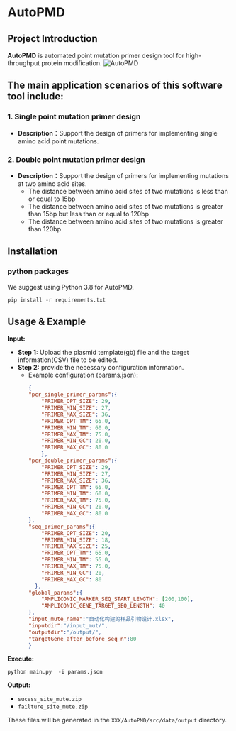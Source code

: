   
# AutoPMD
## Project Introduction  
**AutoPMD** is automated point mutation primer design tool for high-throughput protein modification.
![AutoPMD](https://github.com/editSeqDesign/AutoPMD/blob/main/img/home.png) 
## The main application scenarios of this software tool include:
### 1. Single point mutation primer design
- **Description**：Support the design of primers for implementing single amino acid point mutations.
### 2. Double point mutation primer design
- **Description**：Support the design of primers for implementing mutations at two amino acid sites.
    - The distance between amino acid sites of two mutations is less than or equal to 15bp
    - The distance between amino acid sites of two mutations is greater than 15bp but less than or equal to 120bp
    - The distance between amino acid sites of two mutations is greater than 120bp

  
## Installation
### python packages
We suggest using Python 3.8 for AutoPMD.

```shell
pip install -r requirements.txt

```


## Usage & Example

**Input:**
- **Step 1:** Upload the plasmid template(gb) file and the target information(CSV) file to be edited.
- **Step 2:** provide the necessary configuration information.
    - Example configuration (params.json):
      ```json
      {
      "pcr_single_primer_params":{
          "PRIMER_OPT_SIZE": 29,
          "PRIMER_MIN_SIZE": 27,
          "PRIMER_MAX_SIZE": 36,
          "PRIMER_OPT_TM": 65.0,
          "PRIMER_MIN_TM": 60.0,
          "PRIMER_MAX_TM": 75.0,
          "PRIMER_MIN_GC": 20.0,
          "PRIMER_MAX_GC": 80.0
          },
      "pcr_double_primer_params":{
          "PRIMER_OPT_SIZE": 29,  
          "PRIMER_MIN_SIZE": 27,
          "PRIMER_MAX_SIZE": 36,
          "PRIMER_OPT_TM": 65.0,
          "PRIMER_MIN_TM": 60.0,
          "PRIMER_MAX_TM": 75.0,
          "PRIMER_MIN_GC": 20.0,
          "PRIMER_MAX_GC": 80.0
      },
      "seq_primer_params":{
          "PRIMER_OPT_SIZE": 20,
          "PRIMER_MIN_SIZE": 18,
          "PRIMER_MAX_SIZE": 25,
          "PRIMER_OPT_TM": 65.0,
          "PRIMER_MIN_TM": 55.0,
          "PRIMER_MAX_TM": 75.0,
          "PRIMER_MIN_GC": 20,
          "PRIMER_MAX_GC": 80  
        },
      "global_params":{
          "AMPLICONIC_MARKER_SEQ_START_LENGTH": [200,100],
          "AMPLICONIC_GENE_TARGET_SEQ_LENGTH": 40    
      },   
      "input_mute_name":"自动化构建的样品引物设计.xlsx",  
      "inputdir":"/input_mut/",
      "outputdir":"/output/",
      "targetGene_after_before_seq_n":80
      }
      ```   
      

**Execute:**

```shell
python main.py  -i params.json
```
**Output:**
- `sucess_site_mute.zip` 
- `failture_site_mute.zip` 

These files will be generated in the `XXX/AutoPMD/src/data/output` directory.

